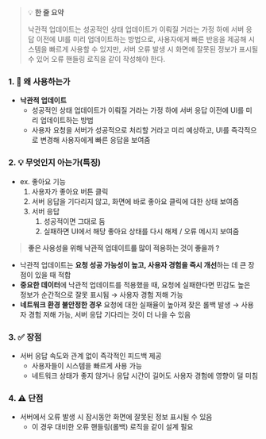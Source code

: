 > 💡 **한 줄 요약**
>
> 낙관적 업데이트는 성공적인 상태 업데이트가 이뤄질 거라는 가정 하에 서버 응답 이전에 UI를 미리 업데이트하는 방법으로, 사용자에게 빠른 반응을 제공해 시스템을 빠르게 사용할 수 있지만, 서버 오류 발생 시 화면에 잘못된 정보가 표시될 수 있어 오류 핸들링 로직을 같이 작성해야 한다.

### 1. 🤔 왜 사용하는가

- **낙관적 업데이트**
  - 성공적인 상태 업데이트가 이뤄질 거라는 가정 하에 서버 응답 이전에 UI를 미리 업데이트하는 방법
  - 사용자 요청을 서버가 성공적으로 처리할 거라고 미리 예상하고, UI를 즉각적으로 변경해 사용자에게 빠른 응답을 보여줌

### 2. 💡 무엇인지 아는가(특징)

- ex. 좋아요 기능
  1. 사용자가 좋아요 버튼 클릭
  2. 서버 응답을 기다리지 않고, 화면에 바로 좋아요 클릭에 대한 상태 보여줌
  3. 서버 응답
     1. 성공적이면 그대로 둠
     2. 실패하면 UI에서 해당 좋아요 상태를 다시 해제 / 오류 메시지 보여줌

> **좋은 사용성을 위해 낙관적 업데이트를 많이 적용하는 것이 좋을까 ?**

- 낙관적 업데이트는 **요청 성공 가능성이 높고, 사용자 경험을 즉시 개선**하는 데 큰 장점이 있을 때 적합
- **중요한 데이터**에 낙관적 업데이트를 적용했을 때, 요청에 실패한다면 민감도 높은 정보가 순간적으로 잘못 표시됨
  → 사용자 경험 저해 가능
- **네트워크 환경 불안정한 경우** 요청에 대한 실패율이 높아져 잦은 롤백 발생
  → 사용자 경험 저해 가능, 서버 응답 기다리는 것이 더 나을 수 있음

### 3. ✅ 장점

- 서버 응답 속도와 관계 없이 즉각적인 피드백 제공
  - 사용자들이 시스템을 빠르게 사용 가능
  - 네트워크 상태가 좋지 않거나 응답 시간이 길어도 사용자 경험에 영향이 덜 미침

### 4. ⚠️ 단점

- 서버에서 오류 발생 시 잠시동안 화면에 잘못된 정보 표시될 수 있음
  - 이 경우 대비한 오류 핸들링(롤백) 로직을 같이 설계 필요
